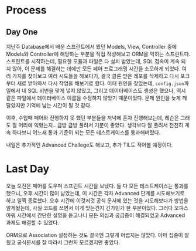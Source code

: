 # Process

## Day One

지난주 Database에서 배운 스프린트에서 봤던 Models, View, Controller 중에 Models와 Controller에 해당하는 부분을 직접 작성해보고 ORM을 익히는 스프린트다. 스프린트를 시작하는데, 필요한 모듈과 파일은 다 설치 받았는데, SQL 접속이 계속 되지 않아, 이 문제를 해결하는 데에만 모든 페어 프로그래밍 시간을 소모하게 되었다. 여러 가지를 찾아보고 여러 시도들을 해보다가, 결국 클론 받은 레포를 삭제하고 다시 포크부터 새로 받아와서 다시 작업을 해보기로 했다. 이때 원인을 찾았는데, `config.json`파일에서 내 SQL 비번을 맞게 넣지 않았고, 그리고 데이터베이스도 생성은 했으나, 역시 같은 파일에서 데이터베이스 이름을 수정하지 않았기 때문이었다. 문제 원인을 늦게 깨달았지만 기억에 남는 시간이 될 것 같다.

이후, 수업때 페어와 진행하지 못 했던 부분들을 저녁에 혼자 진행해보는데, 레슨은 그래도 잘 머리에 익혔는지.. 금방 금방 풀려서 기분이 좋았다. 생각보다 잘 풀려서 천천히 계속 하다보니 어느새 통과 기준이 되는 모든 테스트케이스를 통과해버렸다.

내일은 추가적인 Advanced Challege도 해보고, 추가 TIL도 적어볼 예정이다.

# Last Day

오늘 오전은 페어를 도우며 스프린트 시간을 보냈다. 둘 다 모든 테스트케이스는 통과를 했으니, 오후 시간이 많이 남았는데, 이 시간은 각자 Advanced 단계를 시도해보기로 하고 일찍 종료했다. 오후 시간에 이것저것 공식 문서에 있는 것을 시도해보다가 방법을 알게됬는데, 사실 코드를 쓰면서 이게 맞는건지 긴가민가 한 부분이었다. 그러다 오피스아워 시간에서 간단한 설명을 듣고나니 모든 의심과 궁금증이 해결되었고 Advanced 과제도 해결할 수 있었다.

ORM으로 Association 설정하는 것도 결국엔 그렇게 어렵지는 않았다. 아마 집중이 잘됬고 공식문서를 잘 따라서 그런지 모르겠지만 좋았다.
